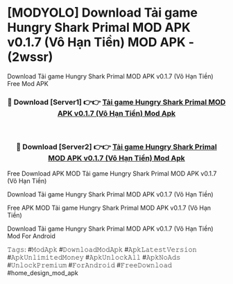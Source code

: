 # [MODYOLO] Download Tải game Hungry Shark Primal MOD APK v0.1.7 (Vô Hạn Tiền) MOD APK - (2wssr)
Download Tải game Hungry Shark Primal MOD APK v0.1.7 (Vô Hạn Tiền) Free Mod APK

<div align="center">
<h3>🔴 Download [Server1] 👉👉 <a href="https://apk-comot.site?title=Tải_game_Hungry_Shark_Primal_MOD_APK_v0.1.7_(Vô_Hạn_Tiền)">Tải game Hungry Shark Primal MOD APK v0.1.7 (Vô Hạn Tiền) Mod Apk</a></h3><br>

<h3>🔴 Download [Server2] 👉👉 <a href="https://apk-comot.site?title=Tải_game_Hungry_Shark_Primal_MOD_APK_v0.1.7_(Vô_Hạn_Tiền)">Tải game Hungry Shark Primal MOD APK v0.1.7 (Vô Hạn Tiền) Mod Apk</a></h3>
</div>


Free Download APK MOD Tải game Hungry Shark Primal MOD APK v0.1.7 (Vô Hạn Tiền)

Download Tải game Hungry Shark Primal MOD APK v0.1.7 (Vô Hạn Tiền) 

Free APK MOD Tải game Hungry Shark Primal MOD APK v0.1.7 (Vô Hạn Tiền) 

Download Tải game Hungry Shark Primal MOD APK v0.1.7 (Vô Hạn Tiền) Mod For Android

𝚃𝚊𝚐𝚜: #𝙼𝚘𝚍𝙰𝚙𝚔 #𝙳𝚘𝚠𝚗𝚕𝚘𝚊𝚍𝙼𝚘𝚍𝙰𝚙𝚔 #𝙰𝚙𝚔𝙻𝚊𝚝𝚎𝚜𝚝𝚅𝚎𝚛𝚜𝚒𝚘𝚗 #𝙰𝚙𝚔𝚄𝚗𝚕𝚒𝚖𝚒𝚝𝚎𝚍𝙼𝚘𝚗𝚎𝚢 #𝙰𝚙𝚔𝚄𝚗𝚕𝚘𝚌𝚔𝙰𝚕𝚕 #𝙰𝚙𝚔𝙽𝚘𝙰𝚍𝚜 #𝚄𝚗𝚕𝚘𝚌𝚔𝙿𝚛𝚎𝚖𝚒𝚞𝚖 #𝙵𝚘𝚛𝙰𝚗𝚍𝚛𝚘𝚒𝚍 #𝙵𝚛𝚎𝚎𝙳𝚘𝚠𝚗𝚕𝚘𝚊𝚍 #home_design_mod_apk